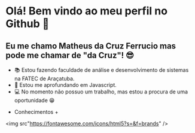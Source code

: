 # Olá! Bem vindo ao meu perfil no Github 👋
## Eu me chamo Matheus da Cruz Ferrucio mas pode me chamar de "da Cruz"! 😎

<!--
**matheusferrucio/Matheusferrucio** is a ✨ _special_ ✨ repository because its `README.md` (this file) appears on your GitHub profile.

Here are some ideas to get you started:

- 🔭 I’m currently working on ...
- 🌱 I’m currently learning ...
- 👯 I’m looking to collaborate on ...
- 🤔 I’m looking for help with ...
- 💬 Ask me about ...
- 📫 How to reach me: ...
- 😄 Pronouns: ...
- ⚡ Fun fact: ...
-->
- 📚 Estou fazendo faculdade de análise e desenvolvimento de sistemas na FATEC de Araçatuba.
- 🤩 Estou me aprofundando em Javascript.
- 💻 No momento não possuo um trabalho, mas estou a procura de uma oportunidade 😁
+ Conhecimentos +

<img src"https://fontawesome.com/icons/html5?s=&f=brands" />
